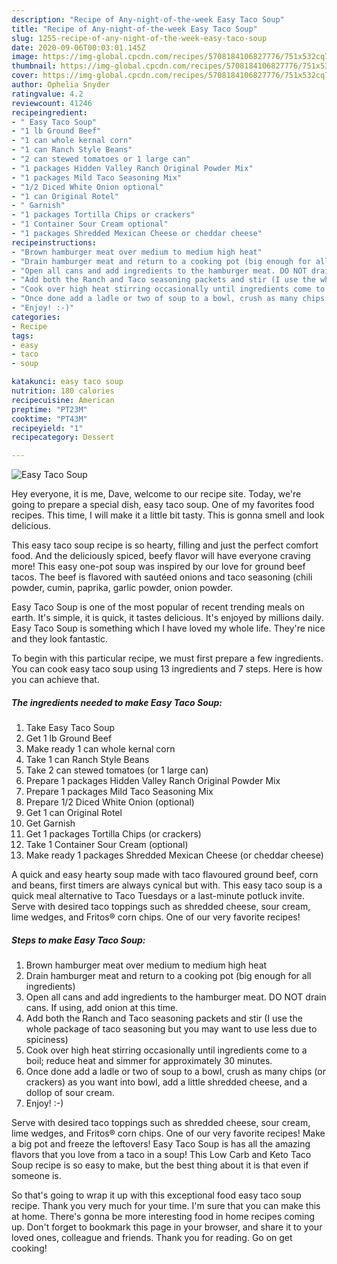 ```yaml
---
description: "Recipe of Any-night-of-the-week Easy Taco Soup"
title: "Recipe of Any-night-of-the-week Easy Taco Soup"
slug: 1255-recipe-of-any-night-of-the-week-easy-taco-soup
date: 2020-09-06T00:03:01.145Z
image: https://img-global.cpcdn.com/recipes/5708184106827776/751x532cq70/easy-taco-soup-recipe-main-photo.jpg
thumbnail: https://img-global.cpcdn.com/recipes/5708184106827776/751x532cq70/easy-taco-soup-recipe-main-photo.jpg
cover: https://img-global.cpcdn.com/recipes/5708184106827776/751x532cq70/easy-taco-soup-recipe-main-photo.jpg
author: Ophelia Snyder
ratingvalue: 4.2
reviewcount: 41246
recipeingredient:
- " Easy Taco Soup"
- "1 lb Ground Beef"
- "1 can whole kernal corn"
- "1 can Ranch Style Beans"
- "2 can stewed tomatoes or 1 large can"
- "1 packages Hidden Valley Ranch Original Powder Mix"
- "1 packages Mild Taco Seasoning Mix"
- "1/2 Diced White Onion optional"
- "1 can Original Rotel"
- " Garnish"
- "1 packages Tortilla Chips or crackers"
- "1 Container Sour Cream optional"
- "1 packages Shredded Mexican Cheese or cheddar cheese"
recipeinstructions:
- "Brown hamburger meat over medium to medium high heat"
- "Drain hamburger meat and return to a cooking pot (big enough for all ingredients)"
- "Open all cans and add ingredients to the hamburger meat. DO NOT drain cans. If using, add onion at this time."
- "Add both the Ranch and Taco seasoning packets and stir (I use the whole package of taco seasoning but you may want to use less due to spiciness)"
- "Cook over high heat stirring occasionally until ingredients come to a boil; reduce heat and simmer for approximately 30 minutes."
- "Once done add a ladle or two of soup to a bowl, crush as many chips (or crackers) as you want into bowl, add a little shredded cheese, and a dollop of sour cream."
- "Enjoy! :-)"
categories:
- Recipe
tags:
- easy
- taco
- soup

katakunci: easy taco soup 
nutrition: 180 calories
recipecuisine: American
preptime: "PT23M"
cooktime: "PT43M"
recipeyield: "1"
recipecategory: Dessert

---
```



![Easy Taco Soup](https://img-global.cpcdn.com/recipes/5708184106827776/751x532cq70/easy-taco-soup-recipe-main-photo.jpg)

Hey everyone, it is me, Dave, welcome to our recipe site. Today, we're going to prepare a special dish, easy taco soup. One of my favorites food recipes. This time, I will make it a little bit tasty. This is gonna smell and look delicious.

This easy taco soup recipe is so hearty, filling and just the perfect comfort food. And the deliciously spiced, beefy flavor will have everyone craving more! This easy one-pot soup was inspired by our love for ground beef tacos. The beef is flavored with sautéed onions and taco seasoning (chili powder, cumin, paprika, garlic powder, onion powder.

Easy Taco Soup is one of the most popular of recent trending meals on earth. It's simple, it is quick, it tastes delicious. It's enjoyed by millions daily. Easy Taco Soup is something which I have loved my whole life. They're nice and they look fantastic.


To begin with this particular recipe, we must first prepare a few ingredients. You can cook easy taco soup using 13 ingredients and 7 steps. Here is how you can achieve that.

<!--inarticleads1-->

##### The ingredients needed to make Easy Taco Soup:

1. Take  Easy Taco Soup
1. Get 1 lb Ground Beef
1. Make ready 1 can whole kernal corn
1. Take 1 can Ranch Style Beans
1. Take 2 can stewed tomatoes (or 1 large can)
1. Prepare 1 packages Hidden Valley Ranch Original Powder Mix
1. Prepare 1 packages Mild Taco Seasoning Mix
1. Prepare 1/2 Diced White Onion (optional)
1. Get 1 can Original Rotel
1. Get  Garnish
1. Get 1 packages Tortilla Chips (or crackers)
1. Take 1 Container Sour Cream (optional)
1. Make ready 1 packages Shredded Mexican Cheese (or cheddar cheese)


A quick and easy hearty soup made with taco flavoured ground beef, corn and beans, first timers are always cynical but with. This easy taco soup is a quick meal alternative to Taco Tuesdays or a last-minute potluck invite. Serve with desired taco toppings such as shredded cheese, sour cream, lime wedges, and Fritos® corn chips. One of our very favorite recipes! 

<!--inarticleads2-->

##### Steps to make Easy Taco Soup:

1. Brown hamburger meat over medium to medium high heat
1. Drain hamburger meat and return to a cooking pot (big enough for all ingredients)
1. Open all cans and add ingredients to the hamburger meat. DO NOT drain cans. If using, add onion at this time.
1. Add both the Ranch and Taco seasoning packets and stir (I use the whole package of taco seasoning but you may want to use less due to spiciness)
1. Cook over high heat stirring occasionally until ingredients come to a boil; reduce heat and simmer for approximately 30 minutes.
1. Once done add a ladle or two of soup to a bowl, crush as many chips (or crackers) as you want into bowl, add a little shredded cheese, and a dollop of sour cream.
1. Enjoy! :-)


Serve with desired taco toppings such as shredded cheese, sour cream, lime wedges, and Fritos® corn chips. One of our very favorite recipes! Make a big pot and freeze the leftovers! Easy Taco Soup is has all the amazing flavors that you love from a taco in a soup! This Low Carb and Keto Taco Soup recipe is so easy to make, but the best thing about it is that even if someone is. 

So that's going to wrap it up with this exceptional food easy taco soup recipe. Thank you very much for your time. I'm sure that you can make this at home. There's gonna be more interesting food in home recipes coming up. Don't forget to bookmark this page in your browser, and share it to your loved ones, colleague and friends. Thank you for reading. Go on get cooking!
